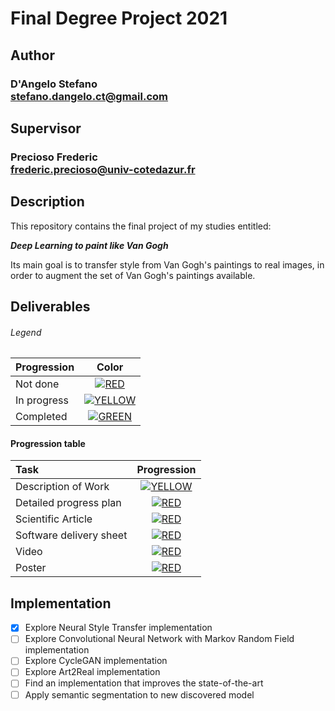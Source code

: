 # Final Degree Project 2021

## Author 
### D'Angelo Stefano <br>stefano.dangelo.ct@gmail.com
## Supervisor
### Precioso Frederic <br>frederic.precioso@univ-cotedazur.fr 

## Description
This repository contains the final project of my studies entitled:

__*Deep Learning to paint like Van Gogh*__

Its main goal is to transfer style from Van Gogh's paintings to real images, in order to augment the set of Van Gogh's paintings available.

## Deliverables

###### Legend
| Progression | Color |
|:-----------------------|:------------------------------------:|
| Not done | [![RED](http://placehold.it/15/f03c15/f03c15)](#) |
| In progress | [![YELLOW](http://placehold.it/15/ffdd00/ffdd00)](#) |
| Completed | [![GREEN](http://placehold.it/15/44bb44/44bb44)](#) |

#### Progression table
| Task | Progression |
|:-----------------------|:------------------------------------:|
| Description of Work | [![YELLOW](http://placehold.it/15/ffdd00/ffdd00)](#) |
| Detailed progress plan | [![RED](http://placehold.it/15/f03c15/f03c15)](#) |
| Scientific Article | [![RED](http://placehold.it/15/f03c15/f03c15)](#) |
| Software delivery sheet | [![RED](http://placehold.it/15/f03c15/f03c15)](#) |
| Video | [![RED](http://placehold.it/15/f03c15/f03c15)](#) |
| Poster | [![RED](http://placehold.it/15/f03c15/f03c15)](#) |

## Implementation

- [x] Explore Neural Style Transfer implementation
- [ ] Explore Convolutional Neural Network with Markov Random Field implementation
- [ ] Explore CycleGAN implementation
- [ ] Explore Art2Real implementation
- [ ] Find an implementation that improves the state-of-the-art
- [ ] Apply semantic segmentation to new discovered model
